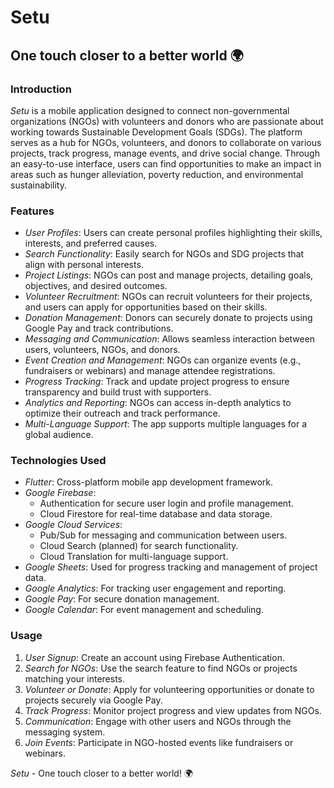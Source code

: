 # Setu

## One touch closer to a better world 🌍

### Introduction

*Setu* is a mobile application designed to connect non-governmental organizations (NGOs) with volunteers and donors who are passionate about working towards Sustainable Development Goals (SDGs). The platform serves as a hub for NGOs, volunteers, and donors to collaborate on various projects, track progress, manage events, and drive social change. Through an easy-to-use interface, users can find opportunities to make an impact in areas such as hunger alleviation, poverty reduction, and environmental sustainability.

### Features

- *User Profiles*: Users can create personal profiles highlighting their skills, interests, and preferred causes.
- *Search Functionality*: Easily search for NGOs and SDG projects that align with personal interests.
- *Project Listings*: NGOs can post and manage projects, detailing goals, objectives, and desired outcomes.
- *Volunteer Recruitment*: NGOs can recruit volunteers for their projects, and users can apply for opportunities based on their skills.
- *Donation Management*: Donors can securely donate to projects using Google Pay and track contributions.
- *Messaging and Communication*: Allows seamless interaction between users, volunteers, NGOs, and donors.
- *Event Creation and Management*: NGOs can organize events (e.g., fundraisers or webinars) and manage attendee registrations.
- *Progress Tracking*: Track and update project progress to ensure transparency and build trust with supporters.
- *Analytics and Reporting*: NGOs can access in-depth analytics to optimize their outreach and track performance.
- *Multi-Language Support*: The app supports multiple languages for a global audience.


### Technologies Used

- *Flutter*: Cross-platform mobile app development framework.
- *Google Firebase*:
    - Authentication for secure user login and profile management.
    - Cloud Firestore for real-time database and data storage.
- *Google Cloud Services*:
    - Pub/Sub for messaging and communication between users.
    - Cloud Search (planned) for search functionality.
    - Cloud Translation for multi-language support.
- *Google Sheets*: Used for progress tracking and management of project data.
- *Google Analytics*: For tracking user engagement and reporting.
- *Google Pay*: For secure donation management.
- *Google Calendar*: For event management and scheduling.

### Usage

1. *User Signup*: Create an account using Firebase Authentication.
2. *Search for NGOs*: Use the search feature to find NGOs or projects matching your interests.
3. *Volunteer or Donate*: Apply for volunteering opportunities or donate to projects securely via Google Pay.
4. *Track Progress*: Monitor project progress and view updates from NGOs.
5. *Communication*: Engage with other users and NGOs through the messaging system.
6. *Join Events*: Participate in NGO-hosted events like fundraisers or webinars.


*Setu* - One touch closer to a better world! 🌍
